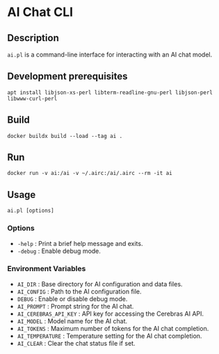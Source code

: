 # AI Chat CLI

## Description

`ai.pl` is a command-line interface for interacting with an AI chat model.


## Development prerequisites

```
apt install libjson-xs-perl libterm-readline-gnu-perl libjson-perl libwww-curl-perl
```

## Build

```
docker buildx build --load --tag ai .
```

## Run

```
docker run -v ai:/ai -v ~/.airc:/ai/.airc --rm -it ai
```

## Usage

```
ai.pl [options]
```

### Options

- `-help` : Print a brief help message and exits.
- `-debug` : Enable debug mode.

### Environment Variables

- `AI_DIR` : Base directory for AI configuration and data files.
- `AI_CONFIG` : Path to the AI configuration file.
- `DEBUG` : Enable or disable debug mode.
- `AI_PROMPT` : Prompt string for the AI chat.
- `AI_CEREBRAS_API_KEY` : API key for accessing the Cerebras AI API.
- `AI_MODEL` : Model name for the AI chat.
- `AI_TOKENS` : Maximum number of tokens for the AI chat completion.
- `AI_TEMPERATURE` : Temperature setting for the AI chat completion.
- `AI_CLEAR` : Clear the chat status file if set.
